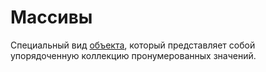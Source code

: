 # Массивы
Специальный вид [объекта](Объекты.md), который представляет собой упорядоченную коллекцию пронумерованных значений.